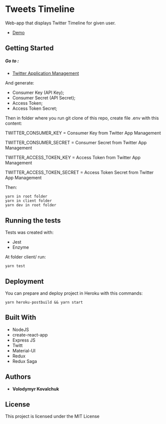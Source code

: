 # Tweets Timeline

Web-app that displays Twitter Timeline for given user.

* [Demo](https://safe-wave-38910.herokuapp.com/)

## Getting Started

##### Go to :
* [Twitter Application Management](https://apps.twitter.com/)

And generate:
* Consumer Key (API Key);
* Consumer Secret (API Secret);
* Access Token;
* Access Token Secret;

Then in folder where you run git clone of this repo, create file .env with this content:

TWITTER_CONSUMER_KEY = Consumer Key from Twitter App Management 

TWITTER_CONSUMER_SECRET = Consumer Secret from Twitter App Management

TWITTER_ACCESS_TOKEN_KEY = Access Token from Twitter App Management 

TWITTER_ACCESS_TOKEN_SECRET = Access Token Secret from Twitter App Management 


Then:

```
yarn in root folder
yarn in client folder
yarn dev in root folder
```

## Running the tests

Tests was created with:

* Jest
* Enzyme

At folder client/ run:

```
yarn test
```

## Deployment

You can prepare and deploy project in Heroku with this commands:

```
yarn heroku-postbuild && yarn start

```
## Built With

* NodeJS
* create-react-app
* Express JS
* Twitt
* Material-UI
* Redux
* Redux Saga

## Authors

* **Volodymyr Kovalchuk**

## License

This project is licensed under the MIT License 
